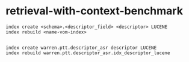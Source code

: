 # retrieval-with-context-benchmark

```
index create <schema>.<descriptor_field> <descriptor> LUCENE
index rebuild <name-vom-index>


index create warren.ptt.descriptor_asr descriptor LUCENE
index rebuild warren.ptt.descriptor_asr.idx_descriptor_lucene
```
